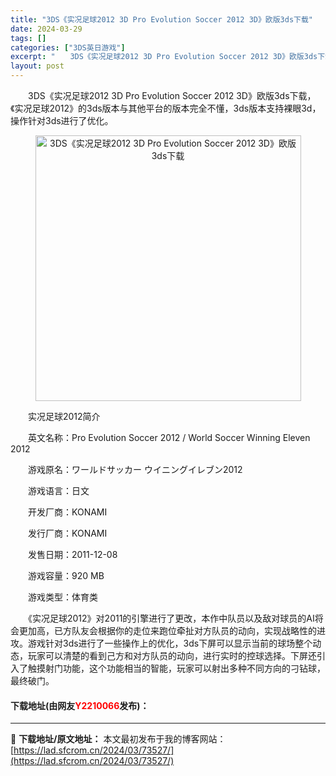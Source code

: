```yaml
---
title: "3DS《实况足球2012 3D Pro Evolution Soccer 2012 3D》欧版3ds下载"
date: 2024-03-29
tags: []
categories: ["3DS英日游戏"]
excerpt: "　　3DS《实况足球2012 3D Pro Evolution Soccer 2012 3D》欧版3ds下载，《实况足球2012》的3ds版本与其他平台的版本完全不懂，3ds版本支持裸眼3d，操作针对3ds进行了优化。 　　实况足球2012简介 　　英文名称：Pro Evolution Soccer&hellip;"
layout: post
---
```


 <p>　　3DS《实况足球2012 3D Pro Evolution Soccer 2012 3D》欧版3ds下载，《实况足球2012》的3ds版本与其他平台的版本完全不懂，3ds版本支持裸眼3d，操作针对3ds进行了优化。</p> <p align="center"><img align="" border="0" src="https://lad.sfcrom.cn/wp-content/uploads/2024/03/20240329_66062c0dbc212.png" width="425" alt="3DS《实况足球2012 3D Pro Evolution Soccer 2012 3D》欧版3ds下载" /></p> <p>　　实况足球2012简介</p> <p>　　英文名称：Pro Evolution Soccer 2012 / World Soccer Winning Eleven 2012</p> <p>　　游戏原名：ワールドサッカー ウイニングイレブン2012</p> <p>　　游戏语言：日文</p> <p>　　开发厂商：KONAMI</p> <p>　　发行厂商：KONAMI</p> <p>　　发售日期：2011-12-08</p> <p>　　游戏容量：920 MB</p> <p>　　游戏类型：体育类</p> <p>　　《实况足球2012》对2011的引擎进行了更改，本作中队员以及敌对球员的AI将会更加高，已方队友会根据你的走位来跑位牵扯对方队员的动向，实现战略性的进攻。游戏针对3ds进行了一些操作上的优化，3ds下屏可以显示当前的球场整个动态，玩家可以清楚的看到己方和对方队员的动向，进行实时的控球选择。下屏还引入了触摸射门功能，这个功能相当的智能，玩家可以射出多种不同方向的刁钻球，最终破门。</p> <p><h4>下载地址(由网友<font color="red">Y2210066</font>发布)：</h4></p> 

---
📖 **下载地址/原文地址：** 本文最初发布于我的博客网站：[https://lad.sfcrom.cn/2024/03/73527/](https://lad.sfcrom.cn/2024/03/73527/)
